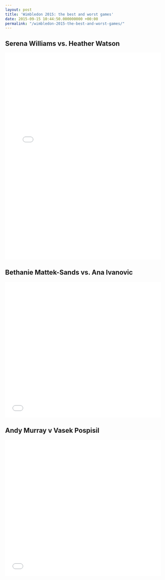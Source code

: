 ```yaml
---
layout: post
title: 'Wimbledon 2015: the best and worst games'
date: 2015-09-15 10:44:50.000000000 +00:00
permalink: "/wimbledon-2015-the-best-and-worst-games/"
---
```


## Serena Williams vs. Heather Watson

<div class="responsive-wrap">
<iframe src="/assets/datavis/WilliamsWatson/viz.html" width="100%" height="670" frameBorder="0"> </iframe>
</div>

## Bethanie Mattek-Sands vs. Ana Ivanovic

<div class="responsive-wrap">
<iframe src="/assets/datavis/MattekSandsIvanovic/viz.html" width="100%" height="440" frameBorder="0"> </iframe>
</div>

## Andy Murray v Vasek Pospisil

<div class="responsive-wrap">
<iframe src="/assets/datavis/PospisilMurray/viz.html" width="100%" height="440" frameBorder="0"> </iframe>
</div>
